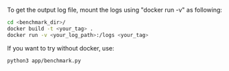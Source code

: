 To get the output log file, mount the logs using "docker run -v" as following:  
```bash
cd <benchmark_dir>/  
docker build -t <your_tag> .  
docker run -v <your_log_path>:/logs <your_tag>
```

If you want to try without docker, use:  
```
python3 app/benchmark.py
```
